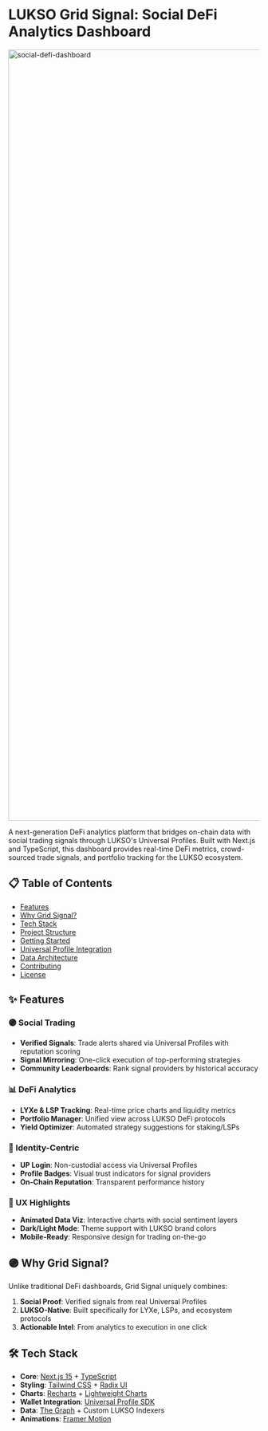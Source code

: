 # LUKSO Grid Signal: Social DeFi Analytics Dashboard

<img width="1547" alt="social-defi-dashboard" src="https://github.com/user-attachments/assets/7916cb41-3b10-42f4-b4f7-7e3f890495e0" />

A next-generation DeFi analytics platform that bridges on-chain data with social trading signals through LUKSO's Universal Profiles. Built with Next.js and TypeScript, this dashboard provides real-time DeFi metrics, crowd-sourced trade signals, and portfolio tracking for the LUKSO ecosystem.

## 📋 Table of Contents
- [Features](#-features)
- [Why Grid Signal?](#-why-grid-signal)
- [Tech Stack](#-tech-stack)
- [Project Structure](#-project-structure)
- [Getting Started](#-getting-started)
- [Universal Profile Integration](#-universal-profile-integration)
- [Data Architecture](#-data-architecture)
- [Contributing](#-contributing)
- [License](#-license)

## ✨ Features

### 🟣 Social Trading
- **Verified Signals**: Trade alerts shared via Universal Profiles with reputation scoring
- **Signal Mirroring**: One-click execution of top-performing strategies
- **Community Leaderboards**: Rank signal providers by historical accuracy

### 📊 DeFi Analytics
- **LYXe & LSP Tracking**: Real-time price charts and liquidity metrics
- **Portfolio Manager**: Unified view across LUKSO DeFi protocols
- **Yield Optimizer**: Automated strategy suggestions for staking/LSPs

### 🔐 Identity-Centric
- **UP Login**: Non-custodial access via Universal Profiles
- **Profile Badges**: Visual trust indicators for signal providers
- **On-Chain Reputation**: Transparent performance history

### 🎨 UX Highlights
- **Animated Data Viz**: Interactive charts with social sentiment layers
- **Dark/Light Mode**: Theme support with LUKSO brand colors
- **Mobile-Ready**: Responsive design for trading on-the-go

## 🟣 Why Grid Signal?

Unlike traditional DeFi dashboards, Grid Signal uniquely combines:
1. **Social Proof**: Verified signals from real Universal Profiles
2. **LUKSO-Native**: Built specifically for LYXe, LSPs, and ecosystem protocols
3. **Actionable Intel**: From analytics to execution in one click

## 🛠 Tech Stack

- **Core**: [Next.js 15](https://nextjs.org/) + [TypeScript](https://www.typescriptlang.org/)
- **Styling**: [Tailwind CSS](https://tailwindcss.com/) + [Radix UI](https://www.radix-ui.com/)
- **Charts**: [Recharts](https://recharts.org/) + [Lightweight Charts](https://tradingview.github.io/lightweight-charts/)
- **Wallet Integration**: [Universal Profile SDK](https://docs.lukso.tech/)
- **Data**: [The Graph](https://thegraph.com/) + Custom LUKSO Indexers
- **Animations**: [Framer Motion](https://www.framer.com/motion/)
